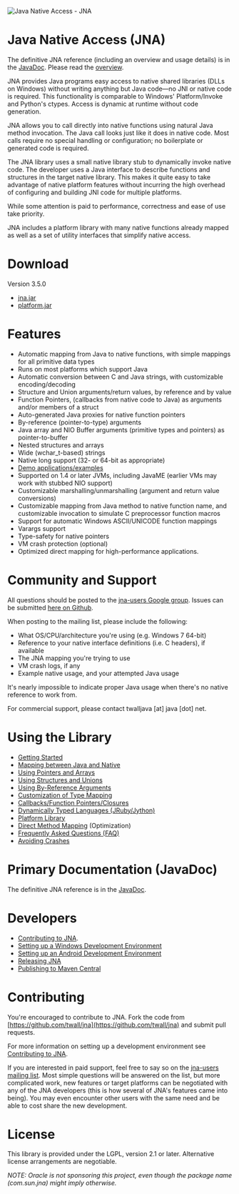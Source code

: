 ![Java Native Access - JNA](https://github.com/twall/jna/raw/master/www/images/jnalogo.jpg "Java Native Access - JNA")

Java Native Access (JNA)
========================

The definitive JNA reference (including an overview and usage details) is in the [JavaDoc](http://twall.github.com/jna/3.5.0/javadoc/).  Please read the [overview](http://twall.github.com/jna/3.5.0/javadoc/overview-summary.html#overview_description).

JNA provides Java programs easy access to native shared libraries (DLLs on Windows) without writing anything but Java code—no JNI or native code is required. This functionality is comparable to Windows' Platform/Invoke and Python's ctypes. Access is dynamic at runtime without code generation.

JNA allows you to call directly into native functions using natural Java method invocation. The Java call looks just like it does in native code. Most calls require no special handling or configuration; no boilerplate or generated code is required.

The JNA library uses a small native library stub to dynamically invoke native code. The developer uses a Java interface to describe functions and structures in the target native library. This makes it quite easy to take advantage of native platform features without incurring the high overhead of configuring and building JNI code for multiple platforms.

While some attention is paid to performance, correctness and ease of use take priority.

JNA includes a platform library with many native functions already mapped as well as a set of utility interfaces that simplify native access.

Download
========

Version 3.5.0

* [jna.jar](jna/blob/3.5.0/dist/jna.jar?raw=true)
* [platform.jar](jna/blob/3.5.0/dist/platform.jar?raw=true)

Features
========

* Automatic mapping from Java to native functions, with simple mappings for all primitive data types
* Runs on most platforms which support Java
* Automatic conversion between C and Java strings, with customizable encoding/decoding
* Structure and Union arguments/return values, by reference and by value
* Function Pointers, (callbacks from native code to Java) as arguments and/or members of a struct
* Auto-generated Java proxies for native function pointers
* By-reference (pointer-to-type) arguments
* Java array and NIO Buffer arguments (primitive types and pointers) as pointer-to-buffer
* Nested structures and arrays
* Wide (wchar_t-based) strings
* Native long support (32- or 64-bit as appropriate)
* [Demo applications/examples](https://github.com/twall/jna/tree/master/contrib)
* Supported on 1.4 or later JVMs, including JavaME (earlier VMs may work with stubbed NIO support)
* Customizable marshalling/unmarshalling (argument and return value conversions)
* Customizable mapping from Java method to native function name, and customizable invocation to simulate C preprocessor function macros
* Support for automatic Windows ASCII/UNICODE function mappings
* Varargs support
* Type-safety for native pointers
* VM crash protection (optional)
* Optimized direct mapping for high-performance applications.

Community and Support
=====================

All questions should be posted to the [jna-users Google group](http://groups.google.com/group/jna-users). Issues can be submitted [here on Github](https://github.com/twall/jna/issues).

When posting to the mailing list, please include the following:

* What OS/CPU/architecture you're using (e.g. Windows 7 64-bit)
* Reference to your native interface definitions (i.e. C headers), if available
* The JNA mapping you're trying to use
* VM crash logs, if any
* Example native usage, and your attempted Java usage

It's nearly impossible to indicate proper Java usage when there's no native
reference to work from.

For commercial support, please contact twalljava [at] java [dot] net.

Using the Library
=================

* [Getting Started](https://github.com/twall/jna/blob/master/www/GettingStarted.md)
* [Mapping between Java and Native](https://github.com/twall/jna/blob/master/www/Mappings.md)
* [Using Pointers and Arrays](https://github.com/twall/jna/blob/master/www/PointersAndArrays.md)
* [Using Structures and Unions](https://github.com/twall/jna/blob/master/www/StructuresAndUnions.md)
* [Using By-Reference Arguments](https://github.com/twall/jna/blob/master/www/ByRefArguments.md)
* [Customization of Type Mapping](https://github.com/twall/jna/blob/master/www/CustomMappings.md)
* [Callbacks/Function Pointers/Closures](https://github.com/twall/jna/blob/master/www/CallbacksAndClosures.md)
* [Dynamically Typed Languages (JRuby/Jython)](https://github.com/twall/jna/blob/master/www/DynamicallyTypedLanguages.md)
* [Platform Library](https://github.com/twall/jna/blob/master/www/PlatformLibrary.md)
* [Direct Method Mapping](https://github.com/twall/jna/blob/master/www/DirectMapping.md) (Optimization)
* [Frequently Asked Questions (FAQ)](https://github.com/twall/jna/blob/master/www/FrequentlyAskedQuestions.md)
* [Avoiding Crashes](http://twall.github.com/jna/3.5.0/javadoc/overview-summary.html#crash-protection)

Primary Documentation (JavaDoc)
===============================

The definitive JNA reference is in the [JavaDoc](http://twall.github.com/jna/3.5.0/javadoc/).

Developers
==========

* [Contributing to JNA](https://github.com/twall/jna/blob/master/www/Contributing.md).
* [Setting up a Windows Development Environment](https://github.com/twall/jna/blob/master/www/WindowsDevelopmentEnvironment.md)
* [Setting up an Android Development Environment](https://github.com/twall/jna/blob/master/www/AndroidDevelopmentEnvironment.md)
* [Releasing JNA](https://github.com/twall/jna/blob/master/www/ReleasingJNA.md)
* [Publishing to Maven Central](https://github.com/twall/jna/blob/master/www/PublishingToMavenCentral.md)

Contributing 
============

You're encouraged to contribute to JNA. Fork the code from [https://github.com/twall/jna](https://github.com/twall/jna) and submit pull requests.

For more information on setting up a development environment see [Contributing to JNA](https://github.com/twall/jna/blob/master/www/Contributing.md).

If you are interested in paid support, feel free to say so on the [jna-users mailing list](http://groups.google.com/group/jna-users). Most simple questions will be answered on the list, but more complicated work, new features or target platforms can be negotiated with any of the JNA developers (this is how several of JNA's features came into being). You may even encounter other users with the same need and be able to cost share the new development.

License
=======

This library is provided under the LGPL, version 2.1 or later.  Alternative license arrangements are negotiable.

*NOTE: Oracle is not sponsoring this project, even though the package name (com.sun.jna) might imply otherwise.*
